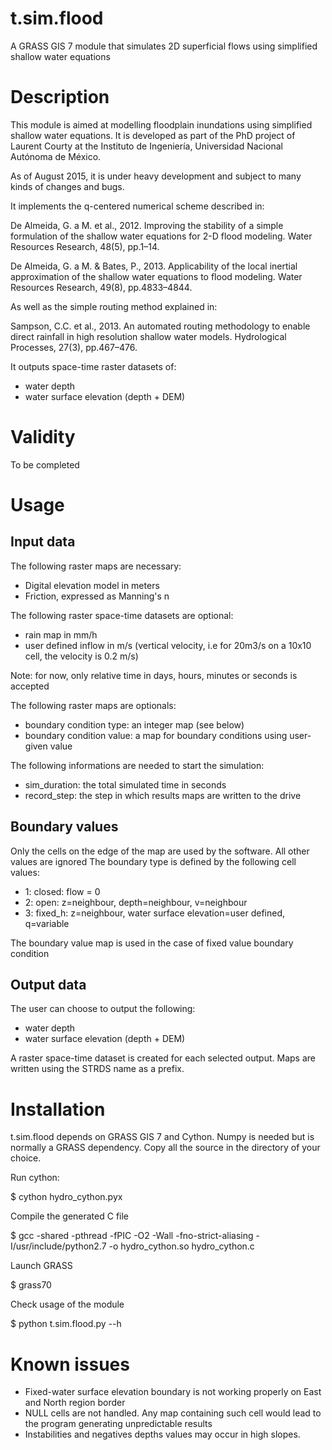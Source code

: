 # t.sim.flood
A GRASS GIS 7 module that simulates 2D superficial flows using simplified shallow water equations

# Description
This module is aimed at modelling floodplain inundations using simplified shallow water equations.
It is developed as part of the PhD project of Laurent Courty at the Instituto de Ingeniería, Universidad Nacional Autónoma de México.

As of August 2015, it is under heavy development and subject to many kinds of changes and bugs.

It implements the q-centered numerical scheme described in:

De Almeida, G. a M. et al., 2012.
Improving the stability of a simple formulation of the shallow water equations for 2-D flood modeling.
Water Resources Research, 48(5), pp.1–14.

De Almeida, G. a M. & Bates, P., 2013.
Applicability of the local inertial approximation of the shallow water equations to flood modeling.
Water Resources Research, 49(8), pp.4833–4844.

As well as the simple routing method explained in:

Sampson, C.C. et al., 2013.
An automated routing methodology to enable direct rainfall in high resolution shallow water models.
Hydrological Processes, 27(3), pp.467–476.

It outputs space-time raster datasets of:
  - water depth
  - water surface elevation (depth + DEM)

# Validity
To be completed

# Usage
## Input data
The following raster maps are necessary:
  - Digital elevation model in meters
  - Friction, expressed as Manning's n

The following raster space-time datasets are optional:
  - rain map in mm/h
  - user defined inflow in m/s (vertical velocity, i.e for 20m3/s on a 10x10 cell, the velocity is 0.2 m/s)

Note: for now, only relative time in days, hours, minutes or seconds is accepted

The following raster maps are optionals:
  - boundary condition type: an integer map (see below)
  - boundary condition value: a map for boundary conditions using user-given value

The following informations are needed to start the simulation:
  - sim_duration: the total simulated time in seconds
  - record_step: the step in which results maps are written to the drive

## Boundary values
  Only the cells on the edge of the map are used by the software. All other values are ignored
  The boundary type is defined by the following cell values:
  - 1: closed: flow = 0
  - 2: open: z=neighbour, depth=neighbour, v=neighbour
  - 3: fixed_h: z=neighbour,  water surface elevation=user defined, q=variable
  
  The boundary value map is used in the case of fixed value boundary condition

## Output data
The user can choose to output the following:
  - water depth
  - water surface elevation (depth + DEM)

A raster space-time dataset is created for each selected output.
Maps are written using the STRDS name as a prefix.

# Installation
t.sim.flood depends on GRASS GIS 7 and Cython. Numpy is needed but is normally a GRASS dependency.
Copy all the source in the directory of your choice.

Run cython:

$ cython hydro_cython.pyx

Compile the generated C file

$ gcc -shared -pthread -fPIC -O2 -Wall -fno-strict-aliasing -I/usr/include/python2.7 -o hydro_cython.so hydro_cython.c

Launch GRASS

$ grass70

Check usage of the module

$ python t.sim.flood.py --h

# Known issues

  - Fixed-water surface elevation boundary is not working properly on East and North region border
  - NULL cells are not handled. Any map containing such cell would lead to the program generating unpredictable results
  - Instabilities and negatives depths values may occur in high slopes.
